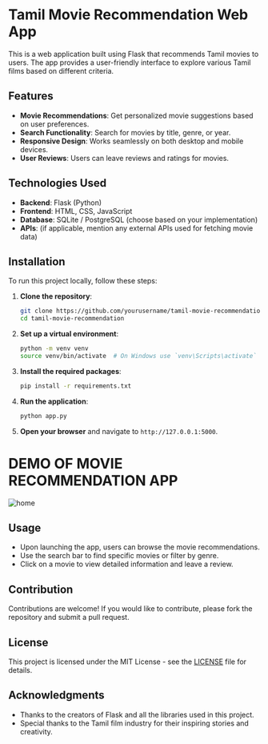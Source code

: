 # Tamil Movie Recommendation Web App

This is a web application built using Flask that recommends Tamil movies to users. The app provides a user-friendly interface to explore various Tamil films based on different criteria.

## Features

- **Movie Recommendations**: Get personalized movie suggestions based on user preferences.
- **Search Functionality**: Search for movies by title, genre, or year.
- **Responsive Design**: Works seamlessly on both desktop and mobile devices.
- **User Reviews**: Users can leave reviews and ratings for movies.

## Technologies Used

- **Backend**: Flask (Python)
- **Frontend**: HTML, CSS, JavaScript
- **Database**: SQLite / PostgreSQL (choose based on your implementation)
- **APIs**: (if applicable, mention any external APIs used for fetching movie data)

## Installation

To run this project locally, follow these steps:

1. **Clone the repository**:
   ```bash
   git clone https://github.com/yourusername/tamil-movie-recommendation.git
   cd tamil-movie-recommendation
   ```

2. **Set up a virtual environment**:
   ```bash
   python -m venv venv
   source venv/bin/activate  # On Windows use `venv\Scripts\activate`
   ```

3. **Install the required packages**:
   ```bash
   pip install -r requirements.txt
   ```

4. **Run the application**:
   ```bash
   python app.py
   ```

5. **Open your browser** and navigate to `http://127.0.0.1:5000`.

# DEMO OF MOVIE RECOMMENDATION APP   
![home](https://github.com/user-attachments/assets/a9ff0d1b-d002-431d-84ee-28dd4e55d00f)

 

## Usage

- Upon launching the app, users can browse the movie recommendations.
- Use the search bar to find specific movies or filter by genre.
- Click on a movie to view detailed information and leave a review.

## Contribution

Contributions are welcome! If you would like to contribute, please fork the repository and submit a pull request.

## License

This project is licensed under the MIT License - see the [LICENSE](LICENSE) file for details.

## Acknowledgments

- Thanks to the creators of Flask and all the libraries used in this project.
- Special thanks to the Tamil film industry for their inspiring stories and creativity.

